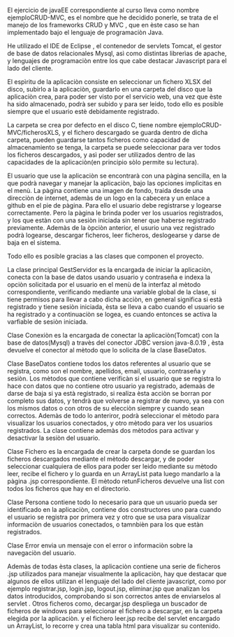 El ejercicio de javaEE correspondiente al curso lleva como nombre ejemploCRUD-MVC,  es el nombre que he decidido ponerle,  se trata de el manejo de los frameworks CRUD y MVC , que en èste caso se han implementado bajo el lenguaje de programaciòn Java.

He utilizado el IDE de Eclipse , el contenedor de servlets Tomcat, el gestor de base de datos relacionales Mysql, asì como distintas librerìas de apache, y lenguajes de programaciòn  entre los que cabe destacar Javascript para el lado del cliente.

El espìritu de la aplicaciòn consiste en seleccionar un fichero XLSX del disco, subirlo a la aplicaciòn, guardarlo en una carpeta del disco que la aplicaciòn crea, para poder ser visto por el servicio web, una vez que èste ha sido almacenado, podrà ser subido y para ser leido, todo ello es posible siempre que el usuario estè debidamente registrado. 

La carpeta se crea por defecto en el disco C, tiene nombre ejemploCRUD-MVC/ficherosXLS,  y el fichero descargado se guarda dentro de dicha carpeta, pueden guardarse tantos ficheros como capacidad de almacenamiento se tenga, la carpeta se puede seleccionar para ver todos los ficheros descargados, y asì poder ser utilizados dentro de las capacidades de la aplicaciòn(en principio sòlo permite su lectura). 

El usuario que use la aplicaciòn se encontrarà con una pàgina sencilla, en la que podrà navegar y manejar la aplicaciòn, bajo las opciones implìcitas en el menù.  La pàgina contiene una imagen de fondo, traida desde una direcciòn de internet, ademàs de un logo en la cabecera y un enlace a github en el pie de pàgina. Para ello el usuario debe registrarse y logearse correctamente. Pero la pàgina le brinda poder ver los usuarios registrados, y los que estàn con una sesiòn iniciada sin tener que haberse registrado previamente.  Ademàs de la òpciòn anterior, el usurio una vez registrado podrà logearse, descargar ficheros, leer ficheros, deslogearse y darse de baja en el sistema.

Todo ello es posible gracias a las clases que componen el proyecto. 

La clase principal GestServidor es la encargada de iniciar la aplicaciòn, conecta con la base de datos usando usuario y contraseña e indexa la opciòn solicitada por el usuario en el menù de la interfaz al mètodo correspondiente, verificando mediante una variable global de la clase, si tiene permisos para llevar a cabo dicha acciòn, en general significa si està registrado y tiene sesiòn iniciada, èsta se lleva a cabo cuando el usuario se ha registrado y a continuaciòn se logea, es cuando entonces se activa la varfiable de sesiòn iniciada.

Clase Conexiòn es la encargada de conectar la aplicaciòn(Tomcat) con la base de datos(Mysql)  a travès del conector JDBC version java-8.0.19 , èsta devuelve el conector al mètodo que lo solicita de la clase BaseDatos.

Clase BaseDatos contiene todos los datos referentes al usuario que se registra, como son el nombre, apellidos, email, usuario, contraseña y sesiòn. Los mètodos que contiene verificàn si el usuario que se registra lo hace con datos que no contiene otro usuario ya registrado, ademaàs de darse de  baja si ya està registrado, si realiza èsta acciòn se borran por completo sus datos, y tendrà que volverse a registrar de nuevo, ya sea con los mismos datos o con otros de su elecciòn siempre y cuando sean correctos. Ademàs de todo lo anteriror, podrà seleccionar el mètodo para visualizar los usuarios conectados, y otro mètodo para ver los usuarios registrados. La clase contiene ademàs dos mètodos para activar y desactivar la sesiòn del usuario.

Clase Fichero es la encargada de crear la carpeta donde se guardan los ficheros descargados mediante el mètodo descargar, y de poder seleccionar cualquiera de ellos para poder ser leido mediante su mètodo leer, recibe el fichero y lo guarda en un ArrayList  pata luego mandarlo a la pàgina .jsp correspondiente. El mètodo retunFicheros devuelve una list con todos los ficheros que hay en el directorio.

Clase Persona contiene todo lo necesario para que un usuario pueda ser identificado en la aplicaciòn, contiene dos constructores uno para cuando el usuario se registra por primera vez y otro que se usa para visualizar informaciòn de usuarios  conectados, o tamnbièn para los que estàn registrados. 

Clase Error envia un mensaje con el error o informaciòn sobre la navegaciòn del usuario.

Ademàs de todas èsta clases, la aplicaciòn contiene una serie de ficheros .jsp utilizados para manejar visualmente la aplicaciòn, hay que destacar que algunos de ellos utilizan el lenguaje del lado del cliente javascript, como por ejemplo registrar.jsp, login.jsp, logout.jsp, eliminar.jsp  que analizan los datos introducidos, comprobando si son correctos antes de enviarselos al servlet . Otros ficheros como, decargar.jsp  despliega un buscador de ficheros de windows para seleccionar el fichero a descargar, en la carpeta elegida por la aplicaciòn. y el fichero leer.jsp recibe del servlet encargado un ArrayList, lo recorre y crea una tabla html para visualizar su contenido.

 